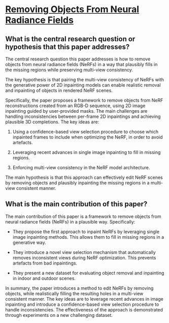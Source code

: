 # [Removing Objects From Neural Radiance Fields](https://arxiv.org/abs/2212.11966)

## What is the central research question or hypothesis that this paper addresses?

 The central research question this paper addresses is how to remove objects from neural radiance fields (NeRFs) in a way that plausibly fills in the missing regions while preserving multi-view consistency. 

The key hypothesis is that pairing the multi-view consistency of NeRFs with the generative power of 2D inpainting models can enable realistic removal and inpainting of objects in rendered NeRF scenes.

Specifically, the paper proposes a framework to remove objects from NeRF reconstructions created from an RGB-D sequence, using 2D image inpainting guided by user-provided masks. The main challenges are handling inconsistencies between per-frame 2D inpaintings and achieving plausible 3D completions. The key ideas are:

1) Using a confidence-based view selection procedure to choose which inpainted frames to include when optimizing the NeRF, in order to avoid artefacts.

2) Leveraging recent advances in single image inpainting to fill in missing regions.

3) Enforcing multi-view consistency in the NeRF model architecture.

The main hypothesis is that this approach can effectively edit NeRF scenes by removing objects and plausibly inpainting the missing regions in a multi-view consistent manner.


## What is the main contribution of this paper?

 The main contribution of this paper is a framework to remove objects from neural radiance fields (NeRFs) in a plausible way. Specifically:

- They propose the first approach to inpaint NeRFs by leveraging single image inpainting methods. This allows them to fill in missing regions in a generative way.

- They introduce a novel view selection mechanism that automatically removes inconsistent views during NeRF optimization. This prevents artefacts from bad inpaintings. 

- They present a new dataset for evaluating object removal and inpainting in indoor and outdoor scenes.

In summary, the paper introduces a method to edit NeRFs by removing objects, while realistically filling the resulting holes in a multi-view consistent manner. The key ideas are to leverage recent advances in image inpainting and introduce a confidence-based view selection procedure to handle inconsistencies. The effectiveness of the approach is demonstrated through experiments on a new challenging dataset.
